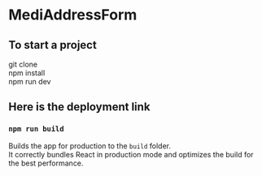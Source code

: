 # MediAddressForm

## To start a project

git clone \
npm install \
npm run dev

## Here is the deployment link

### `npm run build`

Builds the app for production to the `build` folder.\
It correctly bundles React in production mode and optimizes the build for the best performance.
